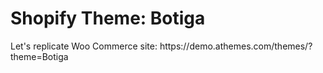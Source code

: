 <h1>Shopify Theme: Botiga</h1>

<p>Let's replicate Woo Commerce site: https://demo.athemes.com/themes/?theme=Botiga</p>